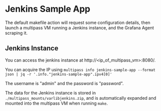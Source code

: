 # Jenkins Sample App

The default makefile action will request some configuration details, then launch a multipass VM running a Jenkins instance, and the Grafana Agent scraping it.

## Jenkins Instance

You can access the jenkins instance at http://<ip_of_multipass_vm>:8080/.

You can acquire the IP using `multipass info jenkins-sample-app --format json | jq -r '.info."jenkins-sample-app".ipv4[0]'`

The username is "admin" and the password is "password".

The data for the Jenkins instance is stored in `./multipass_mounts/varlibjenkins.zip`, and is automatically expanded and mounted into the multipass VM when running `make`.